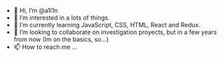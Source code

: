 - 👋 Hi, I’m @a1l1n
- 👀 I’m interested in a lots of things. 
- 🌱 I’m currently learning JavaScript, CSS, HTML, React and Redux.
- 💞️ I’m looking to collaborate on investigation proyects, but in a few years from now (Im on the basics, so...)
- 📫 How to reach me ...

<!---
a1l1n/a1l1n is a ✨ special ✨ repository because its `README.md` (this file) appears on your GitHub profile.
You can click the Preview link to take a look at your changes.
--->
